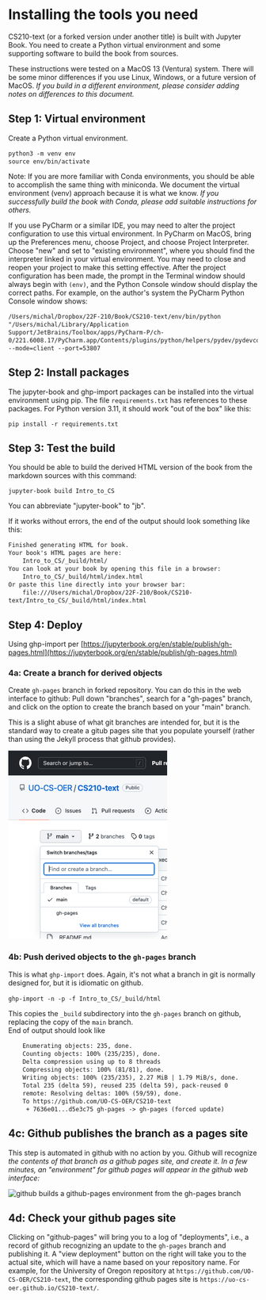 # Installing the tools you need

CS210-text (or a forked version under 
another title) is built with Jupyter Book. 
You need to create a Python virtual environment
and some supporting software to build
the book from sources. 

These instructions were tested on a MacOS
13 (Ventura) system.  There will be some
minor differences if you use Linux, Windows, 
or a future version of MacOS.  _If you build in a different 
environment, please consider adding notes on differences
to this document._

## Step 1:  Virtual environment

Create a Python virtual environment. 

```commandline
python3 -m venv env
source env/bin/activate
```

Note:  If you are more familiar with Conda environments, you should
be able to accomplish the same thing with miniconda.  We document the
virtual environment (venv) approach because it is what we know.  _If
you successfully build the book with Conda, please add suitable
instructions for others._

If you use PyCharm or a similar IDE, you may need to alter the 
project configuration to use this virtual environment.  In PyCharm on
MacOS, bring up the Preferences menu, choose Project, and choose 
Project Interpreter.  Choose "new" and set to "existing environment",
where you should find the interpreter linked in your virtual 
environment.  You may need to close and reopen your project to make
this setting effective.  After the project configuration has been made,
the prompt in the Terminal window should always begin with `(env)`,
and the Python Console window should display the correct paths.  For
example, on the author's system the PyCharm Python Console window
shows: 

```commandline
/Users/michal/Dropbox/22F-210/Book/CS210-text/env/bin/python "/Users/michal/Library/Application Support/JetBrains/Toolbox/apps/PyCharm-P/ch-0/221.6008.17/PyCharm.app/Contents/plugins/python/helpers/pydev/pydevconsole.py" --mode=client --port=53807
```

## Step 2:  Install packages

The jupyter-book and ghp-import packages can be installed into the
virtual environment using pip. The file `requirements.txt` has
references to these packages.  For Python version 3.11, it should 
work "out of the box" like this: 

```commandline
pip install -r requirements.txt
```

## Step 3:  Test the build

You should be able to build the derived HTML version of the book from
the markdown sources with this command: 

```commandline
jupyter-book build Intro_to_CS
```

You can abbreviate "jupyter-book" to "jb". 

If it works without errors, the end of the output should look 
something like this: 

```commandline
Finished generating HTML for book.
Your book's HTML pages are here:
    Intro_to_CS/_build/html/
You can look at your book by opening this file in a browser:
    Intro_to_CS/_build/html/index.html
Or paste this line directly into your browser bar:
    file:///Users/michal/Dropbox/22F-210/Book/CS210-text/Intro_to_CS/_build/html/index.html        
```

## Step 4: Deploy

  Using ghp-import per
  [https://jupyterbook.org/en/stable/publish/gh-pages.html](https://jupyterbook.org/en/stable/publish/gh-pages.html)

### 4a: Create a branch for derived objects 

Create `gh-pages` branch in forked repository.  You can do this in 
the web interface to github:  Pull down "branches", search for a 
"gh-pages" branch, and click on the option to create the branch 
based on your "main" branch.   

This is a slight abuse of what git 
branches are intended for, but it is the standard way to create a
gitub pages site that you populate yourself (rather than using the
Jekyll process that github provides).

![Search for the gh-pages branch to create it](img/gh-pages-branch.png)

### 4b: Push derived objects to the `gh-pages` branch

This is what `ghp-import` does.   Again, it's not what a branch in
git is normally designed for, but it is idiomatic on github. 

`ghp-import -n -p -f Intro_to_CS/_build/html`  

This copies the 
`_build` subdirectory into the `gh-pages` branch on github, 
replacing the copy of the `main` branch.  
End of output should look like 

```commandline
    Enumerating objects: 235, done.
    Counting objects: 100% (235/235), done.
    Delta compression using up to 8 threads
    Compressing objects: 100% (81/81), done.
    Writing objects: 100% (235/235), 2.27 MiB | 1.79 MiB/s, done.
    Total 235 (delta 59), reused 235 (delta 59), pack-reused 0
    remote: Resolving deltas: 100% (59/59), done.
    To https://github.com/UO-CS-OER/CS210-text
     + 7636e01...d5e3c75 gh-pages -> gh-pages (forced update)
```

## 4c: Github publishes the branch as a pages site

This step is automated in github with no action by you. 
Github will recognize 
_the contents of that branch as a github pages site, and create it. 
In a few minutes, an "environment" for github pages will appear in 
the github web interface:_ 

![github builds a github-pages environment from the gh-pages 
  branch](img/github-pages-environ.png)

## 4d: Check your github pages site

Clicking on "github-pages" will bring you to a log of 
"deployments", i.e., a record of github recognizing an update to 
the `gh-pages` branch and publishing it.  A "view deployment" 
button on the right will take you to the actual site, which will 
have a name based on your repository name.  For example, for the 
University of Oregon repository at 
`https://github.com/UO-CS-OER/CS210-text`, the corresponding 
github pages site is 
`https://uo-cs-oer.github.io/CS210-text/`. 
